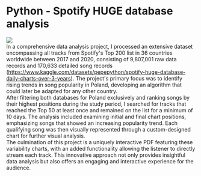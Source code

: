 # Python - Spotify HUGE database analysis

![](https://github.com/konradmakosa/SQL-Tableau-India-freight-analysis-private/blob/main/images/sql-tableau.gif)
<br>
In a comprehensive data analysis project, I processed an extensive dataset encompassing all tracks from Spotify's Top 200 list in 36 countries worldwide between 2017 and 2020, consisting of 9,807,001 raw data records and 170,633 detailed song records (https://www.kaggle.com/datasets/pepepython/spotify-huge-database-daily-charts-over-3-years). The project's primary focus was to identify rising trends in song popularity in Poland, developing an algorithm that could later be adapted for any other country. 
<br>After filtering both databases for Poland exclusively and ranking songs by their highest positions during the study period, I searched for tracks that reached the Top 50 at least once and remained on the list for a minimum of 10 days. The analysis included examining initial and final chart positions, emphasizing songs that showed an increasing popularity trend. Each qualifying song was then visually represented through a custom-designed chart for further visual analysis. 
<br>The culmination of this project is a uniquely interactive PDF featuring these variability charts, with an added functionality allowing the listener to directly stream each track. This innovative approach not only provides insightful data analysis but also offers an engaging and interactive experience for the audience.